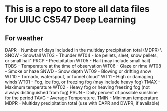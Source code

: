 # This is a repo to store all data files for UIUC CS547 Deep Learning
## For weather 
DAPR - Number of days included in the multiday precipitation total (MDPR) \\
SNOW - Snowfall
WT03 - Thunder
WT04 - Ice pellets, sleet, snow pellets, or small hail"
PRCP - Precipitation
WT05 - Hail (may include small hail)
TOBS - Temperature at the time of observation
WT06 - Glaze or rime
WT08 - Smoke or haze
SNWD - Snow depth
WT09 - Blowing or drifting snow
WT10 - Tornado, waterspout, or funnel cloud"
WT11 - High or damaging winds
WT01 - Fog, ice fog, or freezing fog (may include heavy fog)
TMAX - Maximum temperature
WT02 - Heavy fog or heaving freezing fog (not always distinguished from fog)
PSUN - Daily percent of possible sunshine for the period
TAVG - Average Temperature.
TMIN - Minimum temperature
MDPR - Multiday precipitation total (use with DAPR and DWPR, if available)
